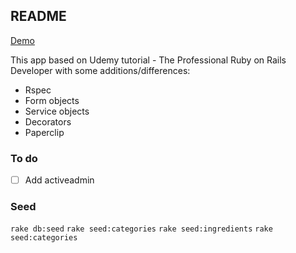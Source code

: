 ## README

[Demo](https://warm-spire-46343.herokuapp.com/recipes)

This app based on Udemy tutorial - The Professional Ruby on Rails Developer with some additions/differences:
* Rspec
* Form objects
* Service objects
* Decorators
* Paperclip

### To do
- [ ] Add activeadmin

### Seed
`rake db:seed`
`rake seed:categories`
`rake seed:ingredients`
`rake seed:categories`